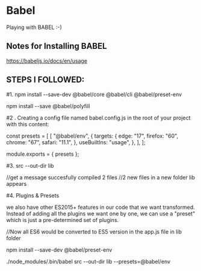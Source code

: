 # Babel
Playing with BABEL :-)

## Notes for Installing BABEL

https://babeljs.io/docs/en/usage

## STEPS I FOLLOWED:
 
 #1. 
 npm install --save-dev @babel/core @babel/cli @babel/preset-env
 
 npm install --save @babel/polyfill
 
 #2 . Creating a config file named babel.config.js in the root of your project with this content: 
 
 const presets = [
  [
    "@babel/env",
    {
      targets: {
        edge: "17",
        firefox: "60",
        chrome: "67",
        safari: "11.1",
      },
      useBuiltIns: "usage",
    },
  ],
];

module.exports = { presets };

#3.  src --out-dir lib

//get a message succesfully compiled 2 files
//2 new files in a new folder  lib appears

#4.  Plugins & Presets

 we also have other ES2015+ features in our code that we want transformed. Instead of adding all the plugins we want one by one, we can use a "preset" which is just a pre-determined set of plugins.
 
 //Now all ES6 would be converted to ES5 version in the app.js file in lib folder
 

npm install --save-dev @babel/preset-env

./node_modules/.bin/babel src --out-dir lib --presets=@babel/env
